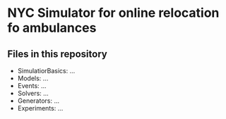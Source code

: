 # NYC Simulator for online relocation fo ambulances

## Files in this repository

* SimulatiorBasics: ...
* Models: ...
* Events: ...
* Solvers: ...
* Generators: ...
* Experiments: ...